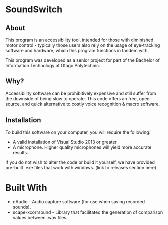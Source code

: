 # SoundSwitch

## About
This program is an accessibility tool, intended for those with diminished motor
control - typically those users also rely on the usage of eye-tracking software
and hardware, which this program functions in tandem with.

This program was developed as a senior project for part of the Bachelor of
Information Technology at Otago Polytechnic.

## Why?
Accessibility software can be prohibitively expensive and still suffer from
the downside of being slow to operate. This code offers an free, open-source, and quick
alternative to costly voice recognition & macro software.

## Installation
To build this software on your computer, you will require the following:

* A valid installation of Visual Studio 2013 or greater.
* A microphone. Higher quality microphones will yield more accurate results.

If you do not wish to alter the code or build it yourself, we have provided
pre-built .exe files that work with windows. (link to releases section here)

# Built With
* nAudio - Audio capture software (for use when saving recorded sounds).
* scape-xcorrsound - Library that facilitated the generation of comparison values
between .wav files.
